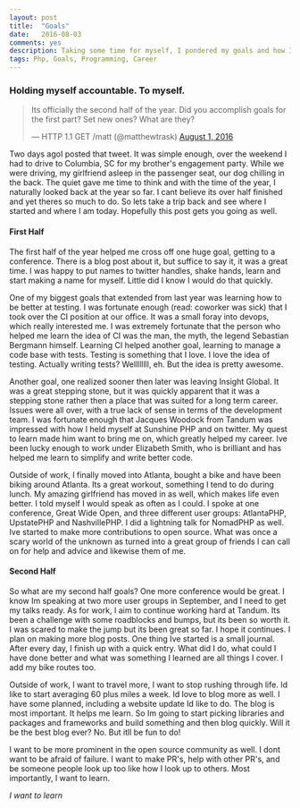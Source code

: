 ```yaml
---
layout: post
title:  "Goals"
date:   2016-08-03
comments: yes
description: Taking some time for myself, I pondered my goals and how I can be better
tags: Php, Goals, Programming, Career
---
```


### Holding myself accountable. To myself.

<blockquote class="twitter-tweet" data-lang="en"><p lang="en" dir="ltr">Its officially the second half of the year. Did you accomplish goals for the first part? Set new ones? What are they?</p>&mdash; HTTP 1.1 GET /matt (@matthewtrask) <a href="https://twitter.com/matthewtrask/status/760087193234780160">August 1, 2016</a></blockquote> <script async src="//platform.twitter.com/widgets.js" charset="utf-8"></script>

Two days agoI posted that tweet. It was simple enough, over the weekend I had to drive to Columbia, SC for my brother's engagement party. While we were driving, my girlfriend asleep in the passenger seat, our dog chilling in the back. The quiet gave me time to think and with the time of the year, I naturally looked back at the year so far. I cant believe its over half finished and yet theres so much to do. So lets take a trip back and see where I started and where I am today. Hopefully this post gets you going as well. 

#### First Half

The first half of the year helped me cross off one huge goal, getting to a conference. There is a blog post about it, but suffice to say it, it was a great time. I was happy to put names to twitter handles, shake hands, learn and start making a name for myself. Little did I know I would do that quickly. 

One of my biggest goals that extended from last year was learning how to be better at testing. I was fortunate enough (read: coworker was sick) that I took over the CI position at our office. It was a small foray into devops, which really interested me. I was extremely fortunate that the person who helped me learn the idea of CI was the man, the myth, the legend Sebastian Bergmann himself. Learning CI helped another goal, learning to manage a code base with tests. Testing is something that I love. I love the idea of testing. Actually writing tests? Wellllllll, eh. But the idea is pretty awesome. 

Another goal, one realized sooner then later was leaving Insight Global. It was a great stepping stone, but it was quickly apparent that it was a stepping stone rather then a place that was suited for a long term career. Issues were all over, with a true lack of sense in terms of the development team. I was fortunate enough that Jacques Woodock from Tandum was impressed with how I held myself at Sunshine PHP and on twitter. My quest to learn made him want to bring me on, which greatly helped my career. Ive been lucky enough to work under Elizabeth Smith, who is brilliant and has helped me learn to simplify and write better code. 

Outside of work, I finally moved into Atlanta, bought a bike and have been biking around Atlanta. Its a great workout, something I tend to do during lunch. My amazing girlfriend has moved in as well, which makes life even better. I told myself I would speak as often as I could. I spoke at one conference, Great Wide Open, and three different user groups: AtlantaPHP, UpstatePHP and NashvillePHP. I did a lightning talk for NomadPHP as well. Ive started to make more contributions to open source. What was once a scary world of the unknown as turned into a great group of friends I can call on for help and advice and likewise them of me. 

#### Second Half

So what are my second half goals? One more conference would be great. I know Im speaking at two more user groups in September, and I need to get my talks ready. As for work, I aim to continue working hard at Tandum. Its been a challenge with some roadblocks and bumps, but its been so worth it. I was scared to make the jump but its been great so far. I hope it continues. I plan on making more blog posts. One thing Ive started is a small journal. After every day, I finish up with a quick entry. What did I do, what could I have done better and what was something I learned are all things I cover. I add my bike routes too. 

Outside of work, I want to travel more, I want to stop rushing through life. Id like to start averaging 60 plus miles a week. Id love to blog more as well. I have some planned, including a website update Id like to do. The blog is most important. It helps me learn. So Im going to start picking libraries and packages and frameworks and build something and then blog quickly. Will it be the best blog ever? No. But itll be fun to do!

I want to be more prominent in the open source community as well. I dont want to be afraid of failure. I want to make PR's, help with other PR's, and be someone people look up too like how I look up to others. Most importantly, I want to learn. 

*I want to learn*
